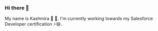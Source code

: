 ### Hi there 👋

My name is Kashmira :tulip: :sunflower:. I'm currently working towards my Salesforce Developer certification ⚡😄.
